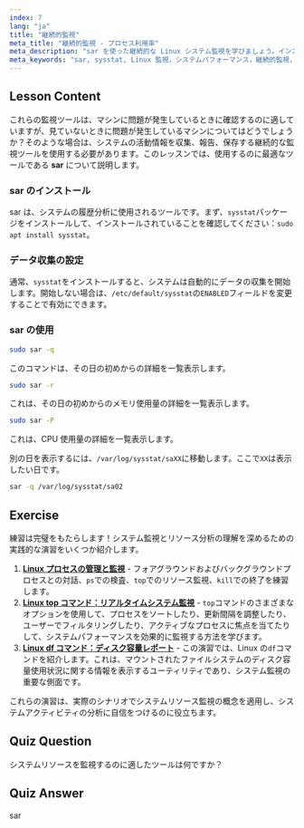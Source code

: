 ```yaml
---
index: 7
lang: "ja"
title: "継続的監視"
meta_title: "継続的監視 - プロセス利用率"
meta_description: "sar を使った継続的な Linux システム監視を学びましょう。インストール、データ収集、パフォーマンスのための履歴リソース使用状況の分析方法を理解しましょう。始めましょう！"
meta_keywords: "sar, sysstat, Linux 監視，システムパフォーマンス，継続的監視，初心者，チュートリアル，ガイド"
---
```


## Lesson Content

これらの監視ツールは、マシンに問題が発生しているときに確認するのに適していますが、見ていないときに問題が発生しているマシンについてはどうでしょうか？そのような場合は、システムの活動情報を収集、報告、保存する継続的な監視ツールを使用する必要があります。このレッスンでは、使用するのに最適なツールである **sar** について説明します。

### sar のインストール

sar は、システムの履歴分析に使用されるツールです。まず、`sysstat`パッケージをインストールして、インストールされていることを確認してください：`sudo apt install sysstat`。

### データ収集の設定

通常、`sysstat`をインストールすると、システムは自動的にデータの収集を開始します。開始しない場合は、`/etc/default/sysstat`の`ENABLED`フィールドを変更することで有効にできます。

### sar の使用

```bash
sudo sar -q
```

このコマンドは、その日の初めからの詳細を一覧表示します。

```bash
sudo sar -r
```

これは、その日の初めからのメモリ使用量の詳細を一覧表示します。

```bash
sudo sar -P
```

これは、CPU 使用量の詳細を一覧表示します。

別の日を表示するには、`/var/log/sysstat/saXX`に移動します。ここで`XX`は表示したい日です。

```bash
sar -q /var/log/sysstat/sa02
```

## Exercise

練習は完璧をもたらします！システム監視とリソース分析の理解を深めるための実践的な演習をいくつか紹介します。

1. **[Linux プロセスの管理と監視](https://labex.io/ja/labs/comptia-manage-and-monitor-linux-processes-590864)** - フォアグラウンドおよびバックグラウンドプロセスとの対話、`ps`での検査、`top`でのリソース監視、`kill`での終了を練習します。
2. **[Linux top コマンド：リアルタイムシステム監視](https://labex.io/ja/labs/linux-linux-top-command-real-time-system-monitoring-388500)** - `top`コマンドのさまざまなオプションを使用して、プロセスをソートしたり、更新間隔を調整したり、ユーザーでフィルタリングしたり、アクティブなプロセスに焦点を当てたりして、システムパフォーマンスを効果的に監視する方法を学びます。
3. **[Linux df コマンド：ディスク容量レポート](https://labex.io/ja/labs/linux-linux-df-command-disk-space-reporting-219188)** - この演習では、Linux の`df`コマンドを紹介します。これは、マウントされたファイルシステムのディスク容量使用状況に関する情報を表示するユーティリティであり、システム監視の重要な側面です。

これらの演習は、実際のシナリオでシステムリソース監視の概念を適用し、システムアクティビティの分析に自信をつけるのに役立ちます。

## Quiz Question

システムリソースを監視するのに適したツールは何ですか？

## Quiz Answer

sar
